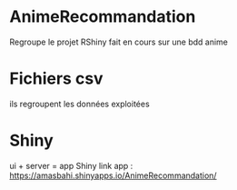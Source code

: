# AnimeRecommandation
Regroupe le projet RShiny fait en cours sur une bdd anime 

# Fichiers csv 
ils regroupent les données exploitées

# Shiny
ui + server = app Shiny 
link app : https://amasbahi.shinyapps.io/AnimeRecommandation/
